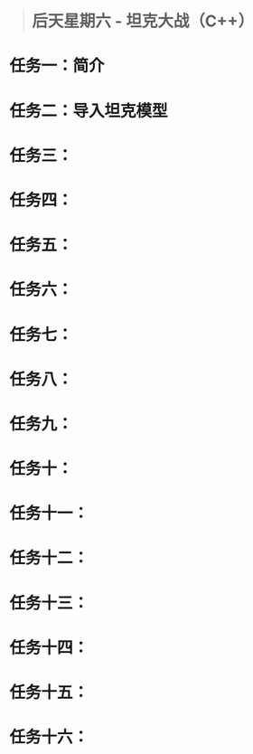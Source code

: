 > # <i class="fa fa-book-open"></i> 后天星期六 - 坦克大战（C++）
# <i class="fa fa-star"></i> 任务一：简介

# <i class="fa fa-star"></i> 任务二：导入坦克模型

# <i class="fa fa-star"></i> 任务三：


# <i class="fa fa-star"></i> 任务四：

# <i class="fa fa-star"></i> 任务五：

# <i class="fa fa-star"></i> 任务六：

# <i class="fa fa-star"></i> 任务七：

# <i class="fa fa-star"></i> 任务八：

# <i class="fa fa-star"></i> 任务九：


# <i class="fa fa-star"></i> 任务十：

# <i class="fa fa-star"></i> 任务十一：

# <i class="fa fa-star"></i> 任务十二：

# <i class="fa fa-star"></i> 任务十三：

# <i class="fa fa-star"></i> 任务十四：

# <i class="fa fa-star"></i> 任务十五：

# <i class="fa fa-star"></i> 任务十六：



<!-- 使用FontAwesome -->
<head> 
    <script defer src="https://use.fontawesome.com/releases/v5.0.13/js/all.js"></script> 
    <script defer src="https://use.fontawesome.com/releases/v5.0.13/js/v4-shims.js"></script> 
</head> 
<link rel="stylesheet" href="https://use.fontawesome.com/releases/v5.0.13/css/all.css">

<!-- Sample use: <i class="fa fa-star"></i> -->